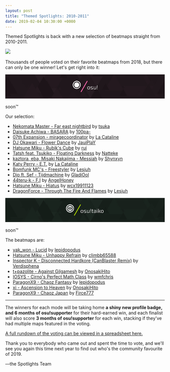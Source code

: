 ```yaml
---
layout: post
title: "Themed Spotlights: 2010-2011"
date: 2019-02-04 10:30:00 +0000
---
```


Themed Spotlights is back with a new selection of beatmaps straight from 2010-2011. 

![](/wiki/shared/news/banners/spotlights-header.jpg)

Thousands of people voted on their favorite beatmaps from 2018, but there can only be one winner! Let's get right into it:

![](/wiki/shared/news/2019-02-04-themed-spotlights-2010-2011/osu_.jpg)

soon:tm:

Our selection:

- [Nekomata Master - Far east nightbird](https://osu.ppy.sh/beatmapsets/34203) by [tsuka](https://osu.ppy.sh/users/106767)
- [Daisuke Achiwa - BASARA](https://osu.ppy.sh/beatmapsets/13019) by [100pa-](https://osu.ppy.sh/users/231631)
- [07th Expansion - miragecoordinator](https://osu.ppy.sh/beatmapsets/31116) by [La Cataline](https://osu.ppy.sh/users/301279)
- [DJ Okawari - Flower Dance](https://osu.ppy.sh/beatmapsets/33688) by [JauiPlaY](https://osu.ppy.sh/users/313072)
- [Hatsune Miku - Rubik's Cube](https://osu.ppy.sh/beatmapsets/33651) by [rui](https://osu.ppy.sh/users/74313)
- [Tatsh feat. Tsukiko - Floating Darkness](https://osu.ppy.sh/beatmapsets/22173) by [Natteke](https://osu.ppy.sh/users/157177)
- [kaztora, eba, Misaki Nakajima - Messiah](https://osu.ppy.sh/beatmapsets/21877) by [Shynxyn](https://osu.ppy.sh/users/13996)
- [Katy Perry - E.T.](https://osu.ppy.sh/beatmapsets/36077) by [La Cataline](https://osu.ppy.sh/users/301279)
- [Bomfunk MC's - Freestyler](https://osu.ppy.sh/beatmapsets/35629) by [Lesjuh](https://osu.ppy.sh/users/44308)
- [Dio ft. Sef - Tijdmachine](https://osu.ppy.sh/beatmapsets/6997) by [GladiOol](https://osu.ppy.sh/users/23326)
- [44teru-k - F.I](https://osu.ppy.sh/beatmapsets/25828) by [AngelHoney](https://osu.ppy.sh/users/104401)
- [Hatsune Miku - Hiatus](https://osu.ppy.sh/beatmapsets/32046) by [wcx19911123](https://osu.ppy.sh/users/376831)
- [DragonForce - Through The Fire And Flames](https://osu.ppy.sh/beatmapsets/20237) by [Lesjuh](https://osu.ppy.sh/users/44308)

![](/wiki/shared/news/2019-02-04-themed-spotlights-2010-2011/osu_taiko.jpg)

soon:tm:

The beatmaps are:

- [yak_won - Lucid](https://osu.ppy.sh/beatmapsets/15898) by [lepidopodus](https://osu.ppy.sh/users/194807)
- [Hatsune Miku - Unhappy Refrain](https://osu.ppy.sh/beatmapsets/30128) by [climbb65588](https://osu.ppy.sh/users/31610)
- [Inspector K - Disconnected Hardkore (CanBlaster Remix)](https://osu.ppy.sh/beatmapsets/30485) by [Verdisphena](https://osu.ppy.sh/users/378377)
- [t+pazolite - Against Gilgamesh](https://osu.ppy.sh/beatmapsets/39816) by [OnosakiHito](https://osu.ppy.sh/users/290128)
- [IOSYS - Cirno's Perfect Math Class](https://osu.ppy.sh/beatmapsets/25739) by [wmfchris](https://osu.ppy.sh/users/7401)
- [ParagonX9 - Chaoz Fantasy](https://osu.ppy.sh/beatmapsets/12465) by [lepidopodus](https://osu.ppy.sh/users/194807)
- [xi - Ascension to Heaven](https://osu.ppy.sh/beatmapsets/34348) by [OnosakiHito](https://osu.ppy.sh/users/290128)
- [ParagonX9 - Chaoz Japan](https://osu.ppy.sh/beatmapsets/31115) by [Firce777](https://osu.ppy.sh/users/274072)

---

The winners for each mode will be taking home **a shiny new profile badge, and 6 months of osu!supporter** for their hard-earned win, and each finalist will also score **3 months of osu!supporter** for each win, stacking if they've had multiple maps featured in the voting.

[A full rundown of the voting can be viewed in a spreadsheet here.](https://docs.google.com/spreadsheets/d/1YuZa7IPfY3K4ClaN2_fjiTVHeBZ3GldGk5FCkDoDbgA/edit?usp=sharing)

Thank you to everybody who came out and spent the time to vote, and we'll see you again this time next year to find out who's the community favourite of 2019.

—the Spotlights Team
